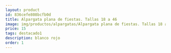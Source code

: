 ```yaml
---
layout: product
id: 836cefe808bcfb0d
title: Alpargata plana de fiestas. Tallas 18 a 46
image: img/productos/alpargatas/Alpargata plana de fiestas. Tallas 18 a 46=15=destacado1=blanco rojo.webp
price: 15
tags: destacado1
description: blanco rojo
order: 1
---
```

